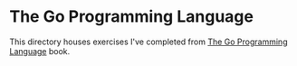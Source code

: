 # The Go Programming Language

This directory houses exercises I've completed from [The Go Programming Language](http://www.gopl.io/) book.

